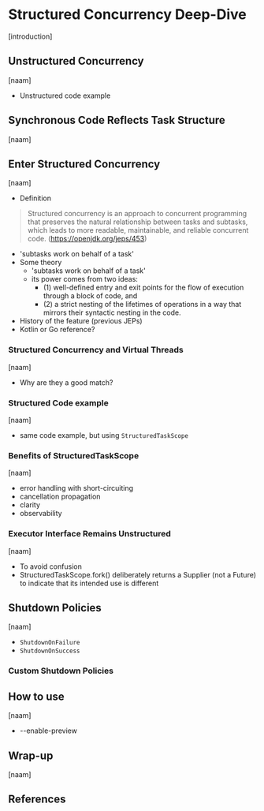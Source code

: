 # Structured Concurrency Deep-Dive

[introduction]

## Unstructured Concurrency

[naam]

* Unstructured code example

## Synchronous Code Reflects Task Structure

[naam]

## Enter Structured Concurrency

[naam]

* Definition

> Structured concurrency is an approach to concurrent programming that preserves the natural relationship between tasks and subtasks, which leads to more readable, maintainable, and reliable concurrent code. (https://openjdk.org/jeps/453)

* 'subtasks work on behalf of a task'
* Some theory
  * 'subtasks work on behalf of a task'
  * its power comes from two ideas:
    * (1) well-defined entry and exit points for the flow of execution through a block of code, and
    * (2) a strict nesting of the lifetimes of operations in a way that mirrors their syntactic nesting in the code.
* History of the feature (previous JEPs)
* Kotlin or Go reference?

### Structured Concurrency and Virtual Threads

[naam]

* Why are they a good match?

### Structured Code example

[naam]

* same code example, but using `StructuredTaskScope`

### Benefits of StructuredTaskScope

[naam]

* error handling with short-circuiting
* cancellation propagation
* clarity
* observability

### Executor Interface Remains Unstructured

[naam]

* To avoid confusion
* StructuredTaskScope.fork() deliberately returns a Supplier (not a Future) to indicate that its intended use is different

## Shutdown Policies

[naam]

* `ShutdownOnFailure`
* `ShutdownOnSuccess`

### Custom Shutdown Policies

## How to use

[naam]

* --enable-preview

## Wrap-up

[naam]

## References


